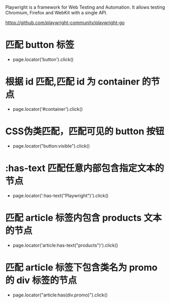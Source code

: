 # 
Playwright is a framework for Web Testing and Automation. It allows testing Chromium, Firefox and WebKit with a single API.

https://github.com/playwright-community/playwright-go


# 匹配 button 标签
- page.locator('button').click()
# 根据 id 匹配,匹配 id 为 container 的节点
- page.locator('#container').click()
# CSS伪类匹配，匹配可见的 button 按钮 
- page.locator("button:visible").click()
# :has-text 匹配任意内部包含指定文本的节点
- page.locator(':has-text("Playwright")').click()
# 匹配 article 标签内包含 products 文本的节点
- page.locator('article:has-text("products")').click()
# 匹配 article 标签下包含类名为 promo 的 div 标签的节点
- page.locator("article:has(div.promo)").click()
